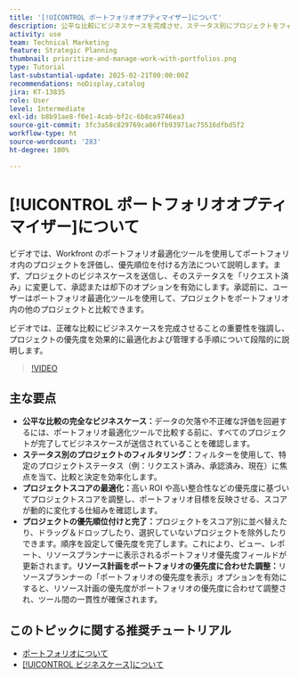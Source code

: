 ```yaml
---
title: '[!UICONTROL ポートフォリオオプティマイザー]について'
description: 公平な比較にビジネスケースを完成させ、ステータス別にプロジェクトをフィルタリングし、スコアを動的に調整し、プロジェクトを効果的に優先順位付けし、リソース計画をポートフォリオ目標に合わせて調整することで、Workfront でのプロジェクト管理を最適化します。
activity: use
team: Technical Marketing
feature: Strategic Planning
thumbnail: prioritize-and-manage-work-with-portfolios.png
type: Tutorial
last-substantial-update: 2025-02-21T00:00:00Z
recommendations: noDisplay,catalog
jira: KT-13835
role: User
level: Intermediate
exl-id: b8b91ae8-f0e1-4cab-bf2c-6b8ca9746ea3
source-git-commit: 3fc3a58c829769ca06ffb93971ac75516dfbd5f2
workflow-type: ht
source-wordcount: '283'
ht-degree: 100%

---
```


# [!UICONTROL ポートフォリオオプティマイザー]について

ビデオでは、Workfront のポートフォリオ最適化ツールを使用してポートフォリオ内のプロジェクトを評価し、優先順位を付ける方法について説明します。まず、プロジェクトのビジネスケースを送信し、そのステータスを「リクエスト済み」に変更して、承認または却下のオプションを有効にします。承認前に、ユーザーはポートフォリオ最適化ツールを使用して、プロジェクトをポートフォリオ内の他のプロジェクトと比較できます。

ビデオでは、正確な比較にビジネスケースを完成させることの重要性を強調し、プロジェクトの優先度を効果的に最適化および管理する手順について段階的に説明します。

>[!VIDEO](https://video.tv.adobe.com/v/3446276/?quality=12&learn=on&enablevpops&captions=jpn)

## 主な要点

* **公平な比較の完全なビジネスケース：**&#x200B;データの欠落や不正確な評価を回避するには、ポートフォリオ最適化ツールで比較する前に、すべてのプロジェクトが完了してビジネスケースが送信されていることを確認します。
* **ステータス別のプロジェクトのフィルタリング：**&#x200B;フィルターを使用して、特定のプロジェクトステータス（例：リクエスト済み、承認済み、現在）に焦点を当て、比較と決定を効率化します。
* **プロジェクトスコアの最適化：**&#x200B;高い ROI や高い整合性などの優先度に基づいてプロジェクトスコアを調整し、ポートフォリオ目標を反映させる、スコアが動的に変化する仕組みを確認します。
* **プロジェクトの優先順位付けと完了：**&#x200B;プロジェクトをスコア別に並べ替えたり、ドラッグ＆ドロップしたり、選択していないプロジェクトを除外したりできます。順序を設定して優先度を完了します。これにより、ビュー、レポート、リソースプランナーに表示されるポートフォリオ優先度フィールドが更新されます。**リソース計画をポートフォリオの優先度に合わせた調整：**&#x200B;リソースプランナーの「ポートフォリオの優先度を表示」オプションを有効にすると、リソース計画の優先度がポートフォリオの優先度に合わせて調整され、ツール間の一貫性が確保されます。


## このトピックに関する推奨チュートリアル

* [ポートフォリオについて](/help/portfolios-and-programs/overview-of-adobe-workfront-portfolios.md)
* [[!UICONTROL ビジネスケース]について](/help/portfolios-and-programs/introduction-to-the-business-case.md)
